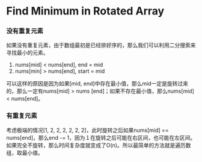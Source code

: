 # Find Minimum in Rotated Array

### 没有重复元素

如果没有重复元素，由于数组最初是已经排好序的，那么我们可以利用二分搜索来寻找最小的元素。

1. nums[mid] < nums[end], end = mid
2. nums[min] > nums[end], start = mid

可以这样的原因是因为如果[mid, end]中存在最小值，那么mid一定是旋转过来的，那么一定有nums[mid] > nums [end]；如果不存在最小值，那么nums[mid] < nums[end]。

### 有重复元素

考虑极端的情况[1, 2, 2, 2, 2, 2, 2]，此时旋转之后如果nums[mid] == nums[end]，那么end -= 1，因为１在旋转之后可能在右区间，也可能在左区间。如果完全不旋转，那么时间复杂度就变成了O(n)。所以最简单的方法就是遍历数组，取最小值。
